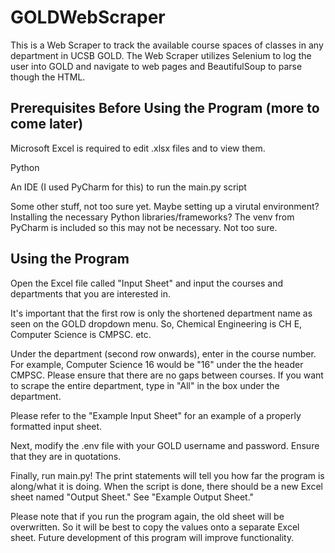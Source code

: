 # GOLDWebScraper

This is a Web Scraper to track the available course spaces of classes in any department in UCSB GOLD. The Web Scraper utilizes Selenium to log the user into GOLD and navigate to web pages and BeautifulSoup to parse though the HTML.

## Prerequisites Before Using the Program (more to come later)

Microsoft Excel is required to edit .xlsx files and to view them.

Python

An IDE (I used PyCharm for this) to run the main.py script

Some other stuff, not too sure yet. Maybe setting up a virutal environment? Installing the necessary Python libraries/frameworks? The venv from PyCharm is included so this may not be necessary. Not too sure.

## Using the Program

Open the Excel file called "Input Sheet" and input the courses and departments that you are interested in.

It's important that the first row is only the shortened department name as seen on the GOLD dropdown menu. So, Chemical Engineering is CH E, Computer Science is CMPSC. etc.

Under the department (second row onwards), enter in the course number. For example, Computer Science 16 would be "16" under the the header CMPSC. Please ensure that there are no gaps between courses. If you want to scrape the entire department, type in "All" in the box under the department.

Please refer to the "Example Input Sheet" for an example of a properly formatted input sheet.

Next, modify the .env file with your GOLD username and password. Ensure that they are in quotations.

Finally, run main.py! The print statements will tell you how far the program is along/what it is doing. When the script is done, there should be a new Excel sheet named "Output Sheet." See "Example Output Sheet."

Please note that if you run the program again, the old sheet will be overwritten. So it will be best to copy the values onto a separate Excel sheet. Future development of this program will improve functionality.
